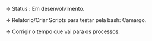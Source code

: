 -> Status : Em desenvolvimento.

-> Relatório/Criar Scripts para testar pela bash: Camargo.

-> Corrigir o tempo que vai para os processos.



